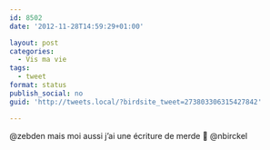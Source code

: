 ```yaml
---
id: 8502
date: '2012-11-28T14:59:29+01:00'

layout: post
categories:
  - Vis ma vie
tags:
  - tweet
format: status
publish_social: no
guid: 'http://tweets.local/?birdsite_tweet=273803306315427842'

---
```


@zebden mais moi aussi j’ai une écriture de merde 🙂 @nbirckel
